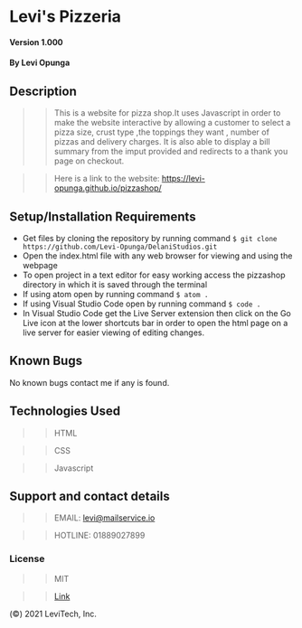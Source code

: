 # Levi's Pizzeria

#### Version 1.000

#### By **Levi Opunga**

## Description

> > This is a website for pizza shop.It uses Javascript in order to make the website interactive by allowing a customer to select a pizza size, crust type ,the toppings they want , number of pizzas and delivery charges. It is also able to display a bill summary from the imput provided and redirects to a thank you page on checkout.

> > Here is a link to the website: https://levi-opunga.github.io/pizzashop/

## Setup/Installation Requirements

- Get files by cloning the repository by running command `$ git clone https://github.com/Levi-Opunga/DelaniStudios.git`
- Open the index.html file with any web browser for viewing and using the webpage
- To open project in a text editor for easy working access the pizzashop directory in which it is saved through the terminal
- If using atom open by running command
  `$ atom .`
- If using Visual Studio Code open by running command
  `$ code .`
- In Visual Studio Code get the Live Server extension then click on the Go Live icon at the lower shortcuts bar in order to open the html page on a live server for easier viewing of editing changes.

## Known Bugs

No known bugs contact me if any is found.

## Technologies Used

> > HTML

> > CSS

> > Javascript

## Support and contact details

> > EMAIL: levi@mailservice.io

> > HOTLINE: 01889027899

### License

> > MIT

> > [Link](https://github.com/Levi-Opunga/pizzashop/blob/master/License)

(©) 2021 LeviTech, Inc.
